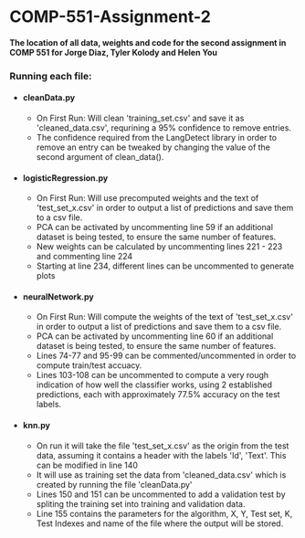 # COMP-551-Assignment-2
#### The location of all data, weights and code for the second assignment in COMP 551 for Jorge Diaz, Tyler Kolody and Helen You

### Running each file: 

 * #### cleanData.py
    * On First Run: Will clean 'training_set.csv' and save it as 'cleaned_data.csv', requrining a 95% confidence to remove entries. 
    * The confidence required from the LangDetect library in order to remove an entry can be tweaked by changing the value of the second argument of clean_data().
    
 * #### logisticRegression.py
    * On First Run: Will use precomputed weights and the text of 'test_set_x.csv' in order to output a list of predictions and save them to a csv file. 
    * PCA can be activated by uncommenting line 59 if an additional dataset is being tested, to ensure the same number of features. 
    * New weights can be calculated by uncommenting lines 221 - 223 and commenting line 224
    * Starting at line 234, different lines can be uncommented to generate plots
 * #### neuralNetwork.py
    * On First Run: Will compute the weights of the text of 'test_set_x.csv' in order to output a list of predictions and save them to a csv file. 
    * PCA can be activated by uncommenting line 60 if an additional dataset is being tested, to ensure the same number of features. 
    * Lines 74-77 and 95-99 can be commented/uncommented in order to compute train/test accuacy.
    * Lines 103-108 can be uncommented to compute a very rough indication of how well the classifier works, using 2 established predictions, each with approximately 77.5% accuracy on the test labels. 

 * #### knn.py
    * On run it will take the file 'test_set_x.csv' as the origin from the test data, assuming it contains a header with the labels 'Id', 'Text'. This can be modified in line 140 
    * It will use as training set the data from 'cleaned_data.csv' which is created by running the file 'cleanData.py'
    * Lines 150 and 151 can be uncommented to add a validation test by spliting the training set into training and validation data.
    * Line 155 contains the parameters for the algorithm, X, Y, Test set, K, Test Indexes and name of the file where the output will be stored. 
  
